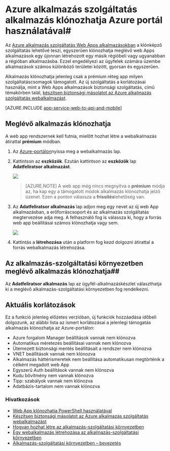 <properties
    pageTitle="Web App klónozhatja Azure portál használatával"
    description="Megtudhatja, hogy miként klónozhatja a Web Apps alkalmazások új Web Apps alkalmazások Azure-portálon."
    services="app-service\web"
    documentationCenter=""
    authors="ahmedelnably"
    manager="stefsch"
    editor=""/>

<tags
    ms.service="app-service-web"
    ms.workload="web"
    ms.tgt_pltfrm="na"
    ms.devlang="na"
    ms.topic="article"
    ms.date="03/08/2016"
    ms.author="ahmedelnably"/>

# <a name="azure-app-service-app-cloning-using-azure-portal"></a>Azure alkalmazás szolgáltatás alkalmazás klónozhatja Azure portál használatával#

Az [Azure alkalmazás szolgáltatás Web Apps alkalmazásokban](http://go.microsoft.com/fwlink/?LinkId=529714) a klónképző szolgáltatás lehetővé teszi, egyszerűen klónozhatja meglévő web Apps alkalmazások egy újonnan létrehozott egy másik régióbeli vagy ugyanabban a régióban alkalmazásba. Ezzel engedélyezi az ügyfelek számára üzembe alkalmazások számos különböző területei között, gyorsan és egyszerűen.

Alkalmazás klónozhatja jelenleg csak a prémium réteg app milyen szolgáltatáscsomagok támogatott. Az új szolgáltatás a korlátozásai használja, mint a Web Apps alkalmazások biztonsági szolgáltatás, című témakörben talál, [készítsen biztonsági másolatot az Azure alkalmazás szolgáltatás webalkalmazást](web-sites-backup.md).

[AZURE.INCLUDE [app-service-web-to-api-and-mobile](../../includes/app-service-web-to-api-and-mobile.md)] 


## <a name="cloning-an-existing-app"></a>Meglévő alkalmazás klónozhatja ##

A web app rendszernek kell futnia, mielőtt hozhat létre a webalkalmazás átirattal **prémium** módban.

1. Az [Azure-portálon](https://portal.azure.com/)nyissa meg a webalkalmazás lap.
2. Kattintson az **eszközök**. Ezután kattintson az **eszközök** lap **Adatfeliratsor alkalmazást**.

    ![][1]

    > [AZURE.NOTE]
    > A web app még nincs megnyitva a **prémium** módja az, ha kap egy a támogatott módok alkalmazás klónozhatja jelző üzenet. Ezen a ponton válassza a **frissítés**lehetőség van.
    
3. Az **Adatfeliratsor alkalmazás** lap adjon meg egy nevet az új web App alkalmazásban, a erőforráscsoport és az alkalmazás szolgáltatás megtervezése adja meg. A felhasználó fog is válassza ki, hogy a forrás web app beállításai számos klónozhatja vagy sem.

    ![][2]

4. Kattintás a **létrehozása** után a platform fog kezd dolgozni átirattal a forrás webalkalmazás létrehozása.

## <a name="cloning-an-existing-app-to-an-app-service-environment"></a>Az alkalmazás-szolgáltatási környezetben meglévő alkalmazás klónozhatja##

Az **Adatfeliratsor alkalmazás** lap az ügyfél-alkalmazáskészlet választhatja ki a meglévő alkalmazás-szolgáltatási környezetben fog rendelkezni.

## <a name="current-restrictions"></a>Aktuális korlátozások ##

Ez a funkció jelenleg előzetes verzióban, új funkciók hozzáadása időbeli dolgozunk, az alábbi lista az ismert korlátozásai a jelenlegi támogatás alkalmazás klónozhatja az Azure-portálon:

- Azure forgalom Manager beállítások vannak nem klónozva
- Automatikus méretezés beállításai vannak nem klónozva
- Ütemezett biztonsági mentés beállításait a rendszer nem klónozva
- VNET beállítások vannak nem klónozva
- Alkalmazás háttérismeretek nem beállítása automatikusan megtörténik a célként megadott web App
- Egyszerű Auth beállítások vannak nem klónozva
- Kudu bővítmény nem vannak klónozva
- Tipp: szabályok vannak nem klónozva
- Adatbázis-tartalom nem vannak klónozva


### <a name="references"></a>Hivatkozások ###
- [Web App klónozhatja PowerShell használatával](app-service-web-app-cloning.md)
- [Készítsen biztonsági másolatot az Azure alkalmazás szolgáltatás webalkalmazást](web-sites-backup.md)
- [Hogyan hozhat létre az alkalmazás-szolgáltatási környezetben](app-service-web-how-to-create-an-app-service-environment.md)
- [Egy webalkalmazás létrehozása az alkalmazás-szolgáltatási környezetben](app-service-web-how-to-create-a-web-app-in-an-ase.md)
- [Alkalmazás-szolgáltatási környezetben – bevezetés](app-service-app-service-environment-intro.md)

<!--Image references-->
[1]: ./media/app-service-web-app-cloning-portal/CloningBlade.png
[2]: ./media/app-service-web-app-cloning-portal/CloneSettings.png